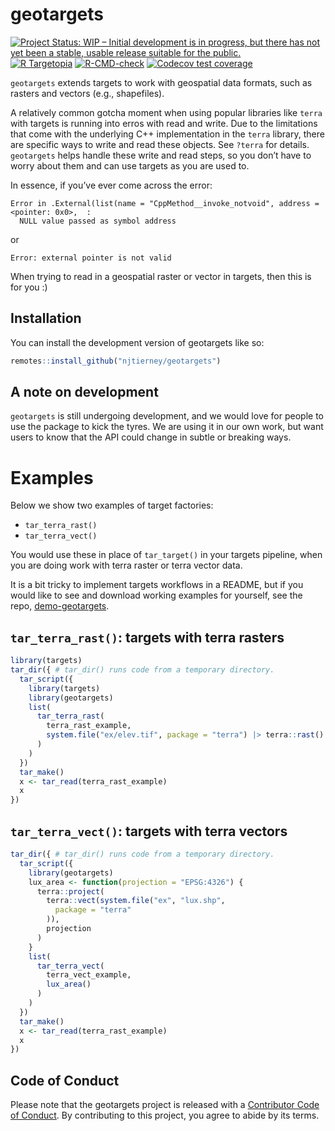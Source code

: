 
<!-- README.md is generated from README.Rmd. Please edit that file -->

# geotargets

<!-- badges: start -->

[![Project Status: WIP – Initial development is in progress, but there
has not yet been a stable, usable release suitable for the
public.](https://www.repostatus.org/badges/latest/wip.svg)](https://www.repostatus.org/#wip)
[![R
Targetopia](https://img.shields.io/badge/R_Targetopia-member-blue?style=flat&labelColor=gray)](https://wlandau.github.io/targetopia/)
[![R-CMD-check](https://github.com/njtierney/geotargets/actions/workflows/R-CMD-check.yaml/badge.svg)](https://github.com/njtierney/geotargets/actions/workflows/R-CMD-check.yaml)
[![Codecov test
coverage](https://codecov.io/gh/njtierney/geotargets/branch/master/graph/badge.svg)](https://app.codecov.io/gh/njtierney/geotargets?branch=master)
<!-- badges: end -->

`geotargets` extends targets to work with geospatial data formats, such
as rasters and vectors (e.g., shapefiles).

A relatively common gotcha moment when using popular libraries like
`terra` with targets is running into erros with read and write. Due to
the limitations that come with the underlying C++ implementation in the
`terra` library, there are specific ways to write and read these
objects. See `?terra` for details. `geotargets` helps handle these write
and read steps, so you don’t have to worry about them and can use
targets as you are used to.

In essence, if you’ve ever come across the error:

    Error in .External(list(name = "CppMethod__invoke_notvoid", address = <pointer: 0x0>,  : 
      NULL value passed as symbol address

or

    Error: external pointer is not valid

When trying to read in a geospatial raster or vector in targets, then
this is for you :)

## Installation

You can install the development version of geotargets like so:

``` r
remotes::install_github("njtierney/geotargets")
```

## A note on development

`geotargets` is still undergoing development, and we would love for
people to use the package to kick the tyres. We are using it in our own
work, but want users to know that the API could change in subtle or
breaking ways.

# Examples

Below we show two examples of target factories:

- `tar_terra_rast()`
- `tar_terra_vect()`

You would use these in place of `tar_target()` in your targets pipeline,
when you are doing work with terra raster or terra vector data.

It is a bit tricky to implement targets workflows in a README, but if
you would like to see and download working examples for yourself, see
the repo,
[demo-geotargets](https://github.com/njtierney/demo-geotargets).

## `tar_terra_rast()`: targets with terra rasters

``` r
library(targets)
tar_dir({ # tar_dir() runs code from a temporary directory.
  tar_script({
    library(targets)
    library(geotargets)
    list(
      tar_terra_rast(
        terra_rast_example,
        system.file("ex/elev.tif", package = "terra") |> terra::rast()
      )
    )
  })
  tar_make()
  x <- tar_read(terra_rast_example)
  x
})
```

## `tar_terra_vect()`: targets with terra vectors

``` r
tar_dir({ # tar_dir() runs code from a temporary directory.
  tar_script({
    library(geotargets)
    lux_area <- function(projection = "EPSG:4326") {
      terra::project(
        terra::vect(system.file("ex", "lux.shp",
          package = "terra"
        )),
        projection
      )
    }
    list(
      tar_terra_vect(
        terra_vect_example,
        lux_area()
      )
    )
  })
  tar_make()
  x <- tar_read(terra_rast_example)
  x
})
```

## Code of Conduct

Please note that the geotargets project is released with a [Contributor
Code of
Conduct](https://contributor-covenant.org/version/2/1/CODE_OF_CONDUCT.html).
By contributing to this project, you agree to abide by its terms.
